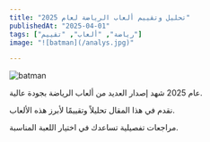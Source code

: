 ```yaml
---
title: "تحليل وتقييم ألعاب الرياضة لعام 2025"
publishedAt: "2025-04-01"
tags: ["رياضة", "ألعاب", "تقييم"]
image: "![batman](/analys.jpg)"

---
```

![batman](/analys.jpg)

عام 2025 شهد إصدار العديد من ألعاب الرياضة بجودة عالية.

نقدم في هذا المقال تحليلاً وتقييمًا لأبرز هذه الألعاب.

مراجعات تفصيلية تساعدك في اختيار اللعبة المناسبة.
